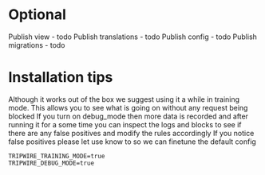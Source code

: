 # Optional
Publish view - todo
Publish translations - todo
Publish config - todo
Publish migrations - todo


# Installation tips
Although it works out of the box we suggest using it a while in training mode. This allows you to see what is going on without any request being blocked
If you turn on debug_mode then more data is recorded and after running it for a some time you can inspect the logs and blocks to see if there are any false positives
and modify the rules accordingly
If you notice false positives please let use know to so we can finetune the default config

```
TRIPWIRE_TRAINING_MODE=true
TRIPWIRE_DEBUG_MODE=true
```
